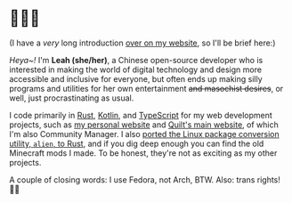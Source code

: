 # 👋👩‍💻

(I have a *very* long introduction [over on my website](https://pluie.me), so I'll be brief here:)

*Heya~!* I'm **Leah (she/her)**, a Chinese open-source developer who is interested in making the world of digital technology and design more accessible and inclusive for everyone, but often ends up making silly programs and utilities for her own entertainment ~~and masochist desires~~, or well, just procrastinating as usual.

I code primarily in [Rust](https://rust-lang.org), [Kotlin](https://kotlinlang.org), and [TypeScript](https://typescriptlang.org) for my web development projects, such as [my personal website](https://pluie.me) and [Quilt's main website](https://github.com/QuiltMC/quiltmc.org), of which I'm also Community Manager. I also [ported the Linux package conversion utility, `alien`, to Rust](https://github.com/pluiedev/alien), and if you dig deep enough you can find the old Minecraft mods I made. To be honest, they're not as exciting as my other projects.

A couple of closing words:
I use Fedora, not Arch, BTW.
Also: trans rights! 🏳️‍⚧️
